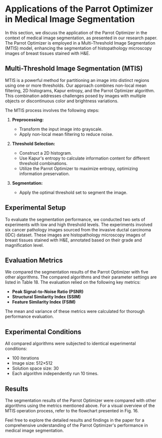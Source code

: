 # Applications of the Parrot Optimizer in Medical Image Segmentation

In this section, we discuss the application of the Parrot Optimizer in the context of medical image segmentation, as presented in our research paper. The Parrot Optimizer is employed in a Multi-Threshold Image Segmentation (MTIS) model, enhancing the segmentation of histopathology microscopy images of breast tissues stained with H&E.

## Multi-Threshold Image Segmentation (MTIS)

MTIS is a powerful method for partitioning an image into distinct regions using one or more thresholds. Our approach combines non-local mean filtering, 2D histograms, Kapur entropy, and the Parrot Optimizer algorithm. This combination addresses challenges posed by images with multiple objects or discontinuous color and brightness variations.

The MTIS process involves the following steps:

1. **Preprocessing:**
   - Transform the input image into grayscale.
   - Apply non-local mean filtering to reduce noise.

2. **Threshold Selection:**
   - Construct a 2D histogram.
   - Use Kapur's entropy to calculate information content for different threshold combinations.
   - Utilize the Parrot Optimizer to maximize entropy, optimizing information preservation.

3. **Segmentation:**
   - Apply the optimal threshold set to segment the image.

## Experimental Setup

To evaluate the segmentation performance, we conducted two sets of experiments with low and high threshold levels. The experiments involved six cancer pathology images sourced from the invasive ductal carcinoma (IDC) dataset. These images are histopathology microscopy images of breast tissues stained with H&E, annotated based on their grade and magnification level.

## Evaluation Metrics

We compared the segmentation results of the Parrot Optimizer with five other algorithms. The compared algorithms and their parameter settings are listed in Table 18. The evaluation relied on the following key metrics:

- **Peak Signal-to-Noise Ratio (PSNR)**
- **Structural Similarity Index (SSIM)**
- **Feature Similarity Index (FSIM)**

The mean and variance of these metrics were calculated for thorough performance evaluation.

## Experimental Conditions

All compared algorithms were subjected to identical experimental conditions:
- 100 iterations
- Image size: 512×512
- Solution space size: 30
- Each algorithm independently run 10 times.

## Results

The segmentation results of the Parrot Optimizer were compared with other algorithms using the metrics mentioned above. For a visual overview of the MTIS operation process, refer to the flowchart presented in Fig. 16.

Feel free to explore the detailed results and findings in the paper for a comprehensive understanding of the Parrot Optimizer's performance in medical image segmentation.
